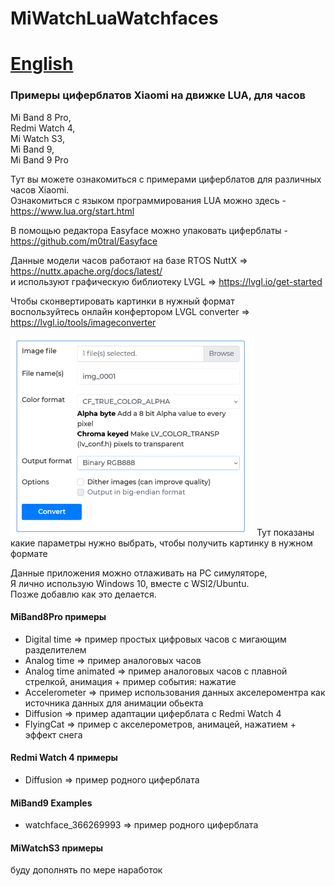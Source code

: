 # MiWatchLuaWatchfaces

# [English](README.md)

### Примеры циферблатов Xiaomi на движке LUA, для часов 
  Mi Band 8 Pro,  
  Redmi Watch 4,  
  Mi Watch S3,  
  Mi Band 9,  
  Mi Band 9 Pro  

Тут вы можете ознакомиться с примерами циферблатов для различных часов Xiaomi.   
Ознакомиться с языком программирования LUA можно здесь - https://www.lua.org/start.html   

В помощью редактора Easyface можно упаковать циферблаты - https://github.com/m0tral/Easyface  

Данные модели часов работают на базе RTOS NuttX => https://nuttx.apache.org/docs/latest/   
и используют графическую библиотеку LVGL => https://lvgl.io/get-started

Чтобы сконвертировать картинки в нужный формат   
воспользуйтесь онлайн конфертором LVGL converter => https://lvgl.io/tools/imageconverter  
  
<img src="img/lvgl_conv_settings.png"/>   
Тут показаны какие параметры нужно выбрать,   
чтобы получить картинку в нужном формате   
   
Данные приложения можно отлаживать на PC симуляторе,   
Я лично использую Windows 10, вместе с WSl2/Ubuntu.   
Позже добавлю как это делается.   

#### MiBand8Pro примеры
 - Digital time => пример простых цифровых часов с мигающим разделителем
 - Analog time  => пример аналоговых часов
 - Analog time animated  => пример аналоговых часов с плавной стрелкой, анимация + пример события: нажатие
 - Accelerometer  => пример использования данных акселероментра как источника данных для анимации обьекта
 - Diffusion  => пример адаптации циферблата с Redmi Watch 4
 - FlyingCat  => пример с акселерометров, анимацей, нажатием + эффект снега
 
#### Redmi Watch 4 примеры
 - Diffusion  => пример родного циферблата
 
 #### MiBand9 Examples
 - watchface_366269993  => пример родного циферблата

#### MiWatchS3 примеры

буду дополнять по мере наработок

